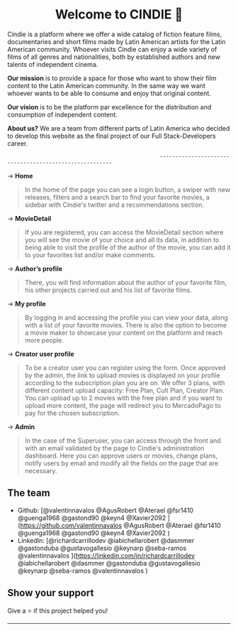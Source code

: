 <h1 align="center">Welcome to CINDIE 👋</h1>
<p>
Cindie is a platform where we offer a wide catalog of fiction feature films, documentaries and short films made by Latin American artists for the Latin American community. Whoever visits Cindie can enjoy a wide variety of films of all genres and nationalities, both by established authors and new talents of independent cinema.
</p>

**Our mission** is to provide a space for those who want to show their film content to the Latin American community. In the same way we want whoever wants to be able to consume and enjoy that original content.

**Our vision** is to be the platform par excellence for the distribution and consumption of independent content.

**About us?** We are a team from different parts of Latin America who decided to develop this website as the final project of our Full Stack-Developers career.

                                                    -------------------------------------------------------

-> **Home**
> In the home of the page you can see a login button, a swiper with new releases, filters and a search bar to find your favorite movies, a sidebar with Cindie's twitter and a recommendations section.

-> **MovieDetail**
> If you are registered, you can access the MovieDetail section where you will see the movie of your choice and all its data, in addition to being able to visit the profile of the author of the movie, you can add it to your favorites list and/or make comments.

-> **Author’s profile**
> There, you will find information about the author of your favorite film, his other projects carried out and his list of favorite films.

-> **My profile**
> By logging in and accessing the profile you can view your data, along with a list of your favorite movies. There is also the option to become a movie maker to showcase your content on the platform and reach more people.

-> **Creator user profile**
> To be a creator user you can register using the form. Once approved by the admin, the link to upload movies is displayed on your profile according to the subscription plan you are on.
> We offer 3 plans, with different content upload capacity: Free Plan, Cult Plan, Creator Plan. You can upload up to 2 movies with the free plan and if you want to upload more content, the page will redirect you to MercadoPago to pay for the chosen subscription.

-> **Admin**
> In the case of the Superuser, you can access through the front and with an email validated by the page to Cindie's administration dashboard. Here you can approve users or movies, change plans, notify users by email and modify all the fields on the page that are necessary.


## The team

* Github: [@valentinnavalos @AgusRobert @Aterael @fsr1410 @guenga1968 @gastond90 @keyn4 @Xavier2092 ](https://github.com/valentinnavalos @AgusRobert @Aterael @fsr1410 @guenga1968 @gastond90 @keyn4 @Xavier2092 )
* LinkedIn: [@richardcarrillodev @iabichellarobert @dasmmer @gastonduba @gustavogallesio @keynarp @seba-ramos @valentinnavalos ](https://linkedin.com/in/richardcarrillodev @iabichellarobert @dasmmer @gastonduba @gustavogallesio @keynarp @seba-ramos @valentinnavalos )

## Show your support

Give a ⭐️ if this project helped you!

***
